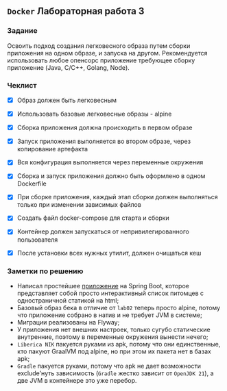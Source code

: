## `Docker` Лабораторная работа 3

### Задание

Освоить подход создания легковесного образа путем сборки приложения на одном образе, и запуска на другом. Рекомендуется использовать любое опенсорс приложение требующее сборку приложение (Java, C/C++, Golang, Node).


### Чеклист

- [x] Образ должен быть легковесным
- [x] Использовать базовые легковесные образы - alpine
- [x] Сборка приложения должна происходить в первом образе
- [x] Запуск приложения выполняется во втором образе, через копирование артефакта
- [x] Вся конфигурация выполняется через переменные окружения
- [x] Сборка и запуск приложения должно быть оформлено в одном Dockerfile
- [x] При сборке приложения, каждый этап сборки должен выполняться только при изменении зависимых файлов
- [x] Создать файл docker-compose для старта и сборки
- [x] Контейнер должен запускаться от непривилегированного пользователя
- [x] После установки всех нужных утилит, должен очищаться кеш


### Заметки по решению
- Написал простейшее [приложение](http://localhost/index.html) на Spring Boot, которое представляет собой просто интерактивный список питомцев с одностраничной статикой на html;
- Базовый образ бека в отличие от `lab02` теперь просто alpine, потому что приложение собрано в натив и не требует JVM в системе;
- Миграции реализованы на Flyway;
- У приложения нет внешних настроек, только сугубо статические внутренние, поэтому в переменные окружения вынести нечего;
- `Liberica NIK` пакуется руками из apk, потому что они единственные, кто пакуют GraalVM под alpine, но при этом их пакета нет в базах apk;
- `Gradle` пакуется руками, потому что apk не дает возможности exclude'нуть зависимость (`Gradle` жестко зависит от `OpenJDK 21`), а две JVM в контейнере это уже перебор.
